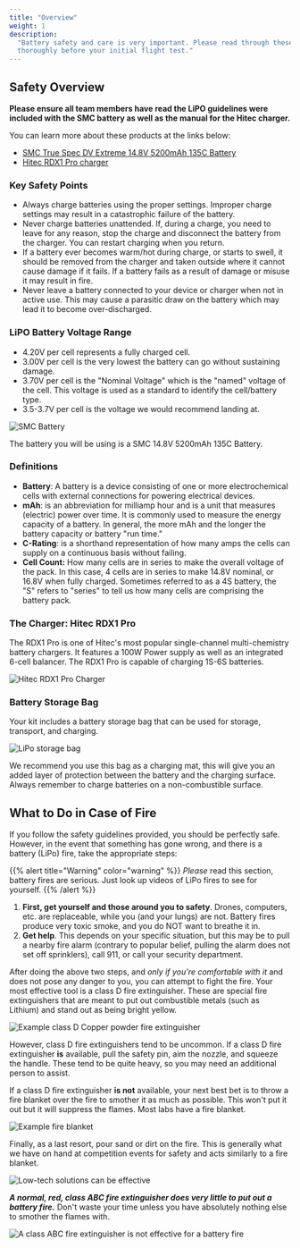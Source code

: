 ```yaml
---
title: "Overview"
weight: 1
description:
  "Battery safety and care is very important. Please read through these sections
  thoroughly before your initial flight test."
---
```


## Safety Overview

**Please ensure all team members have read the LiPO guidelines were included with the
SMC battery as well as the manual for the Hitec charger.**

You can learn more about these products at the links below:

- [SMC True Spec DV Extreme 14.8V 5200mAh 135C Battery](https://www.smc-racing.com/index.php?route=product/product&path=67_171&product_id=642)
- [Hitec RDX1 Pro charger](https://hitecrcd.com/products/chargers/acdc-chargers/rdx1-pro-/product)

### Key Safety Points

- Always charge batteries using the proper settings. Improper charge settings may result
  in a catastrophic failure of the battery.
- Never charge batteries unattended. If, during a charge, you need to leave for any
  reason, stop the charge and disconnect the battery from the charger. You can restart
  charging when you return.
- If a battery ever becomes warm/hot during charge, or starts to swell, it should be
  removed from the charger and taken outside where it cannot cause damage if it fails.
  If a battery fails as a result of damage or misuse it may result in fire.
- Never leave a battery connected to your device or charger when not in active use. This
  may cause a parasitic draw on the battery which may lead it to become over-discharged.

### LiPO Battery Voltage Range

- 4.20V per cell represents a fully charged cell.
- 3.00V per cell is the very lowest the battery can go without sustaining damage.
- 3.70V per cell is the "Nominal Voltage" which is the "named" voltage of the cell. This
  voltage is used as a standard to identify the cell/battery type.
- 3.5-3.7V per cell is the voltage we would recommend landing at.

![SMC Battery](smc_battery.jpg)

The battery you will be using is a SMC 14.8V 5200mAh 135C Battery.

### Definitions

- **Battery**: A battery is a device consisting of one or more electrochemical cells
  with external connections for powering electrical devices.
- **mAh**: is an abbreviation for milliamp hour and is a unit that measures (electric)
  power over time. It is commonly used to measure the energy capacity of a battery. In
  general, the more mAh and the longer the battery capacity or battery "run time."
- **C-Rating**: is a shorthand representation of how many amps the cells can supply on a
  continuous basis without failing.
- **Cell Count:** How many cells are in series to make the overall voltage of the pack.
  In this case, 4 cells are in series to make 14.8V nominal, or 16.8V when fully
  charged. Sometimes referred to as a 4S battery, the "S" refers to "series" to tell us
  how many cells are comprising the battery pack.

### The Charger: Hitec RDX1 Pro

The RDX1 Pro is one of Hitec's most popular single-channel multi-chemistry battery
chargers. It features a 100W Power supply as well as an integrated 6-cell balancer. The
RDX1 Pro is capable of charging 1S-6S batteries.

![Hitec RDX1 Pro Charger](hitec_charger.jpg)

### Battery Storage Bag

Your kit includes a battery storage bag that can be used for storage, transport, and
charging.

![LiPo storage bag](racers_edge_lipo_bag.jpg)

We recommend you use this bag as a charging mat, this will give you an added layer of
protection between the battery and the charging surface. Always remember to charge
batteries on a non-combustible surface.

## What to Do in Case of Fire

If you follow the safety guidelines provided, you should be perfectly safe. However, in
the event that something has gone wrong, and there is a battery (LiPo) fire, take the
appropriate steps:

{{% alert title="Warning" color="warning" %}} _Please_ read this section, battery fires
are serious. Just look up videos of LiPo fires to see for yourself. {{% /alert %}}

1. **First, get yourself and those around you to safety**. Drones, computers, etc. are
   replaceable, while you (and your lungs) are not. Battery fires produce very toxic
   smoke, and you do NOT want to breathe it in.
2. **Get help**. This depends on your specific situation, but this may be to pull a
   nearby fire alarm (contrary to popular belief, pulling the alarm does not set off
   sprinklers), call 911, or call your security department.

After doing the above two steps, and _only if you're comfortable with it_ and does not
pose any danger to you, you can attempt to fight the fire. Your most effective tool is a
class D fire extinguisher. These are special fire extinguishers that are meant to put
out combustible metals (such as Lithium) and stand out as being bright yellow.

![Example class D Copper powder fire extinguisher](2022-06-26-18-15-35.png)

However, class D fire extinguishers tend to be uncommon. If a class D fire extinguisher
**is** available, pull the safety pin, aim the nozzle, and squeeze the handle. These
tend to be quite heavy, so you may need an additional person to assist.

If a class D fire extinguisher **is not** available, your next best bet is to throw a
fire blanket over the fire to smother it as much as possible. This won't put it out but
it will suppress the flames. Most labs have a fire blanket.

![Example fire blanket](2022-06-26-18-28-26.png)

Finally, as a last resort, pour sand or dirt on the fire. This is generally what we have
on hand at competition events for safety and acts similarly to a fire blanket.

![Low-tech solutions can be effective](2022-06-26-18-36-03.png)

**_A normal, red, class ABC fire extinguisher does very little to put out a battery
fire._** Don't waste your time unless you have absolutely nothing else to smother the
flames with.

![A class ABC fire extinguisher is **not** effective for a battery fire](2022-06-26-18-19-39.png)
